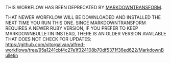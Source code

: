 THIS WORKFLOW HAS BEEN DEPRECATED BY [MARKDOWNTRANSFORM](https://github.com/vitorgalvao/alfred-workflows/tree/master/markdowntransform).

THAT NEWER WORFKLOW WILL BE DOWNLOADED AND INSTALLED THE NEXT TIME YOU RUN THIS ONE. SINCE MARKDOWNTRANSFORM REQUIRES A NEWER RUBY VERSION, IF YOU PREFER TO KEEP MARKDOWNBULLETIN INSTEAD, THERE IS AN OLDER VERSION AVAILABLE THAT DOES NOT CHECK FOR UPDATES: https://github.com/vitorgalvao/alfred-workflows/tree/95a1241cbf4c27e1f324108b70df5371f36ed622/MarkdownBulletin
